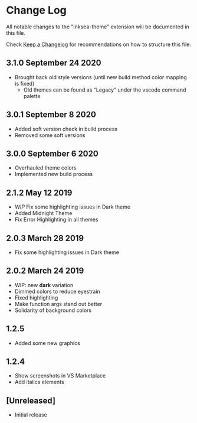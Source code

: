 # Change Log

All notable changes to the "inksea-theme" extension will be documented in this file.

Check [Keep a Changelog](http://keepachangelog.com/) for recommendations on how to structure this file.

## 3.1.0 September 24 2020

-   Brought back old style versions (until new build method color mapping is fixed)
    -   Old themes can be found as "Legacy" under the vscode command palette

## 3.0.1 September 8 2020

-   Added soft version check in build process
-   Removed some soft versions

## 3.0.0 September 6 2020

-   Overhauled theme colors
-   Implemented new build process

## 2.1.2 May 12 2019

-   _WIP_ Fix some highlighting issues in Dark theme
-   Added Midnight Theme
-   Fix Error Highlighting in all themes

## 2.0.3 March 28 2019

-   Fix some highlighting issues in Dark theme

## 2.0.2 March 24 2019

-   WIP: new **dark** variation
-   Dimmed colors to reduce eyestrain
-   Fixed highlighting
-   Make function args stand out better
-   Solidarity of background colors

## 1.2.5

-   Added some new graphics

## 1.2.4

-   Show screenshots in VS Marketplace
-   Add italics elements

## [Unreleased]

-   Initial release
